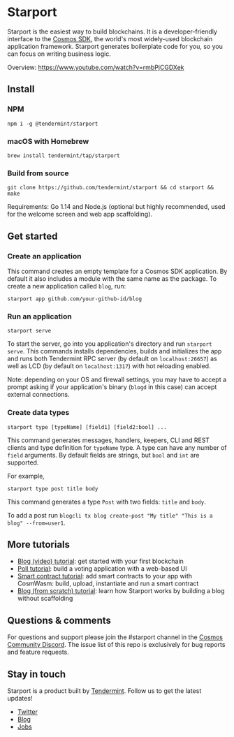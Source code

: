 # Starport

Starport is the easiest way to build blockchains. It is a developer-friendly interface to the [Cosmos SDK](https://github.com/cosmos/cosmos-sdk), the world's most widely-used blockchain application framework. Starport generates boilerplate code for you, so you can focus on writing business logic.

Overview: https://www.youtube.com/watch?v=rmbPjCGDXek

## Install

### NPM
```
npm i -g @tendermint/starport
```

### macOS with Homebrew

```
brew install tendermint/tap/starport
```

### Build from source

```
git clone https://github.com/tendermint/starport && cd starport && make
```

Requirements: Go 1.14 and Node.js (optional but highly recommended, used for the welcome screen and web app scaffolding).

## Get started
### Create an application

This command creates an empty template for a Cosmos SDK application. By default it also includes a module with the same name as the package. To create a new application called `blog`, run:

```
starport app github.com/your-github-id/blog
```

### Run an application

```
starport serve
```

To start the server, go into you application's directory and run `starport serve`. This commands installs dependencies, builds and initializes the app and runs both Tendermint RPC server (by default on `localhost:26657`) as well as LCD (by default on `localhost:1317`) with hot reloading enabled.

Note: depending on your OS and firewall settings, you may have to accept a prompt asking if your application's binary (`blogd` in this case) can accept external connections.

### Create data types

```
starport type [typeName] [field1] [field2:bool] ...
```

This command generates messages, handlers, keepers, CLI and REST clients and type definition for `typeName` type. A type can have any number of `field` arguments. By default fields are strings, but `bool` and `int` are supported.

For example,

```
starport type post title body
```

This command generates a type `Post` with two fields: `title` and `body`.

To add a post run `blogcli tx blog create-post "My title" "This is a blog" --from=user1`.

## More tutorials
* [Blog (video) tutorial](https://www.youtube.com/watch?v=rmbPjCGDXek): get started with your first blockchain
* [Poll tutorial](https://www.notion.so/Starport-Poll-406c136cef48435795a5ef02692cd299): build a voting application with a web-based UI
* [Smart contract tutorial](https://www.notion.so/Smart-contracts-with-CosmWasm-c6fbcd584b78437a843e738b922dc108): add smart contracts to your app with CosmWasm: build, upload, instantiate and run a smart contract
* [Blog (from scratch) tutorial](https://www.notion.so/Starport-Blog-f928931b7d4e423992d1a105cd5f5ea2): learn how Starport works by building a blog without scaffolding

## Questions & comments
For questions and support please join the #starport channel in the [Cosmos Community Discord](https://discord.com/invite/W8trcGV). The issue list of this repo is exclusively for bug reports and feature requests.

## Stay in touch
Starport is a product built by [Tendermint](https://tendermint.com). Follow us to get the latest updates!

* [Twitter](https://twitter.com/tendermint_team)
* [Blog](https://medium.com/tendermint)
* [Jobs](https://tendermint.com/careers)
